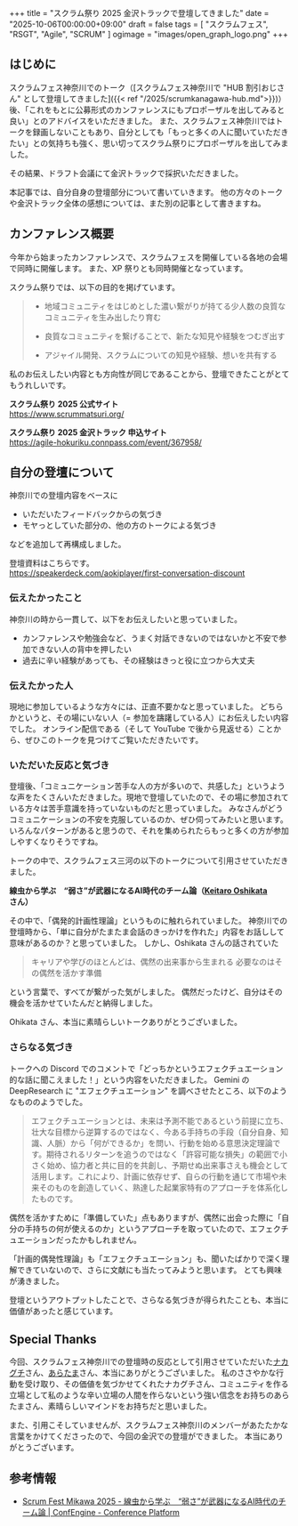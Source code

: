 +++
title = "スクラム祭り 2025 金沢トラックで登壇してきました"
date = "2025-10-06T00:00:00+09:00"
draft = false
tags = [ "スクラムフェス", "RSGT", "Agile", "SCRUM" ]
ogimage = "images/open_graph_logo.png"
+++

## はじめに
スクラムフェス神奈川でのトーク（[スクラムフェス神奈川で "HUB 割引おじさん" として登壇してきました]({{< ref "/2025/scrumkanagawa-hub.md">}})）後、「これをもとに公募形式のカンファレンスにもプロポーザルを出してみると良い」とのアドバイスをいただきました。
また、スクラムフェス神奈川ではトークを録画しないこともあり、自分としても「もっと多くの人に聞いていただきたい」との気持ちも強く、思い切ってスクラム祭りにプロポーザルを出してみました。

その結果、ドラフト会議にて金沢トラックで採択いただきました。

本記事では、自分自身の登壇部分について書いていきます。
他の方々のトークや金沢トラック全体の感想については、また別の記事として書きますね。

## カンファレンス概要
今年から始まったカンファレンスで、スクラムフェスを開催している各地の会場で同時に開催します。
また、XP 祭りとも同時開催となっています。

スクラム祭りでは、以下の目的を掲げています。

> - 地域コミュニティをはじめとした濃い繋がりが持てる少人数の良質なコミュニティを生み出したり育む
> 
> - 良質なコミュニティを繋げることで、新たな知見や経験をつむぎ出す
> 
> - アジャイル開発、スクラムについての知見や経験、想いを共有する

私のお伝えしたい内容とも方向性が同じであることから、登壇できたことがとてもうれしいです。

**スクラム祭り 2025 公式サイト** \
https://www.scrummatsuri.org/

**スクラム祭り 2025 金沢トラック 申込サイト** \
https://agile-hokuriku.connpass.com/event/367958/

## 自分の登壇について
神奈川での登壇内容をベースに
- いただいたフィードバックからの気づき
- モヤっとしていた部分の、他の方のトークによる気づき

などを追加して再構成しました。

登壇資料はこちらです。 \
https://speakerdeck.com/aokiplayer/first-conversation-discount

### 伝えたかったこと
神奈川の時から一貫して、以下をお伝えしたいと思っていました。

- カンファレンスや勉強会など、うまく対話できないのではないかと不安で参加できない人の背中を押したい
- 過去に辛い経験があっても、その経験はきっと役に立つから大丈夫

### 伝えたかった人
現地に参加しているような方々には、正直不要かなと思っていました。
どちらかというと、その場にいない人（= 参加を躊躇している人）にお伝えしたい内容でした。
オンライン配信である（そして YouTube で後から見返せる）ことから、ぜひこのトークを見つけてご覧いただきたいです。

### いただいた反応と気づき
登壇後、「コミュニケーション苦手な人の方が多いので、共感した」というような声をたくさんいただきました。現地で登壇していたので、その場に参加されている方々は苦手意識を持っていないものだと思っていました。
みなさんがどうコミュニケーションの不安を克服しているのか、ぜひ伺ってみたいと思います。いろんなパターンがあると思うので、それを集められたらもっと多くの方が参加しやすくなりそうですね。

トークの中で、スクラムフェス三河の以下のトークについて引用させていただきました。

**線虫から学ぶ　“弱さ”が武器になるAI時代のチーム論（[Keitaro Oshikata](https://x.com/oshikata200) さん）**

その中で、「偶発的計画性理論」というものに触れられていました。
神奈川での登壇時から、「単に自分がたまたま会話のきっかけを作れた」内容をお話しして意味があるのか？と思っていました。
しかし、Oshikata さんの話されていた

> キャリアや学びのほとんどは、偶然の出来事から生まれる
> 必要なのはその偶然を活かす準備

という言葉で、すべてが繋がった気がしました。
偶然だったけど、自分はその機会を活かせていたんだと納得しました。

Ohikata さん、本当に素晴らしいトークありがとうございました。

### さらなる気づき
トークへの Discord でのコメントで「どっちかというエフェクチュエーション的な話に聞こえました！」という内容をいただきました。
Gemini の DeepResearch に "エフェクチュエーション" を調べさせたところ、以下のようなもののようでした。

> エフェクチュエーションとは、未来は予測不能であるという前提に立ち、壮大な目標から逆算するのではなく、今ある手持ちの手段（自分自身、知識、人脈）から「何ができるか」を問い、行動を始める意思決定理論です。期待されるリターンを追うのではなく「許容可能な損失」の範囲で小さく始め、協力者と共に目的を共創し、予期せぬ出来事さえも機会として活用します。これにより、計画に依存せず、自らの行動を通じて市場や未来そのものを創造していく、熟達した起業家特有のアプローチを体系化したものです。

偶然を活かすために「準備していた」点もありますが、偶然に出会った際に「自分の手持ちの何が使えるのか」というアプローチを取っていたので、エフェクチュエーションだったかもしれません。

「計画的偶発性理論」も「エフェクチュエーション」も、聞いたばかりで深く理解できていないので、さらに文献にも当たってみようと思います。
とても興味が湧きました。

登壇というアウトプットしたことで、さらなる気づきが得られたことも、本当に価値があったと感じています。

## Special Thanks
今回、スクラムフェス神奈川での登壇時の反応として引用させていただいた[ナカグチ](https://x.com/naka227_shima)さん、[あらたま](https://x.com/ar_tama)さん、本当にありがとうございました。
私のささやかな行動を受け取り、その価値を気づかせてくれたナカグチさん、コミュニティを作る立場として私のような辛い立場の人間を作らないという強い信念をお持ちのあらたまさん、素晴らしいマインドをお持ちだと思いました。

また、引用こそしていませんが、スクラムフェス神奈川のメンバーがあたたかな言葉をかけてくださったので、今回の金沢での登壇ができました。
本当にありがとうございます。

## 参考情報
- [Scrum Fest Mikawa 2025 - 線虫から学ぶ　“弱さ”が武器になるAI時代のチーム論 | ConfEngine - Conference Platform](https://confengine.com/conferences/scrum-fest-mikawa-2025/proposal/22898/ai)
